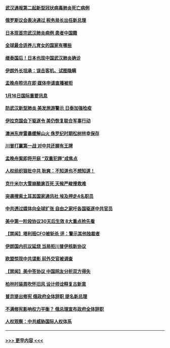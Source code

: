 #### [武汉通报第二起新型冠状病毒肺炎死亡病例](../pages/prog202/a102754298.md?t=01170433) 
#### [俄罗斯议会表决通过 税务局长出任新总理](../pages/prog202/a102754288.md?t=01170433) 
#### [日本现首宗武汉肺炎病例 患者中国籍](../pages/prog202/a102754250.md?t=01170433) 
#### [全球最合适养儿育女的国家有哪些](../pages/prog202/a102754198.md?t=01170433) 
#### [继泰国后！日本也现中国武汉肺炎确诊](../pages/prog202/a102754064.md?t=01170433) 
#### [伊朗外长坦承：误击客机、试图隐瞒](../pages/prog202/a102754062.md?t=01170433) 
#### [孟晚舟聆讯在即 媒体申请直播被拒](../pages/prog202/a102754058.md?t=01170433) 
#### [1月16日国际重要讯息](../pages/prog202/a102754054.md?t=01170433) 
#### [防武汉新型肺炎 美发旅游警示 日泰加强检疫](../pages/prog202/a102753986.md?t=01170433) 
#### [伊拉克国会下驱逐令 美仍恢复联合军事行动](../pages/prog202/a102753975.md?t=01170433) 
#### [澳洲东岸雷暴缓解山火 侏罗纪时期松树林幸保存](../pages/prog202/a102753943.md?t=01170433) 
#### [川普打赢第一战 对中共还握有王牌](../pages/prog202/a102753874.md?t=01170433) 
#### [孟晚舟案即将开庭 “双重犯罪”成焦点](../pages/prog202/a102753891.md?t=01170433) 
#### [人权组织狠批中共 耿爽：不知道也不想知道！](../pages/prog202/a102753872.md?t=01170433) 
#### [克什米尔大雪崩酿逾百死 天候严峻搜救难](../pages/prog202/a102753837.md?t=01170433) 
#### [突袭搜索土耳其国家通讯社 埃及押走4名职员](../pages/prog202/a102753805.md?t=01170433) 
#### [中共透过媒体向全球扩张 自由之家吁各国驱逐中共官员](../pages/prog202/a102753798.md?t=01170433) 
#### [美中第一阶段协议30天后生效 8大重点抢先看](../pages/prog202/a102753782.md?t=01170433) 
#### [【禁闻】塔利班CFO被斩杀 评：警示其他独裁者](../pages/prog202/a102753756.md?t=01170433) 
#### [伊朗国内抗议延烧 当局拒川普伊核新协议](../pages/prog202/a102753697.md?t=01170433) 
#### [欧盟惊现中共谍影 前外交官被调查](../pages/prog202/a102753660.md?t=01170433) 
#### [【禁闻】美中签协议 中国网友分析双方得失](../pages/prog202/a102753688.md?t=01170433) 
#### [柏林时装周吹怀旧风 设计师诠释复古新意](../pages/prog202/a102753637.md?t=01170433) 
#### [普京提出修宪 俄政府全体辞职 提名新总理](../pages/prog202/a102753597.md?t=01170433) 
#### [不满修宪影响权力平衡？ 俄总理宣布政府全体辞职](../pages/prog202/a102753541.md?t=01170433) 
#### [人权观察：中共威胁国际人权体系](../pages/prog202/a102753528.md?t=01170433) 

----
#### [ >>> 更早内容 <<< ](../indexes/prog202-earlier.md)
